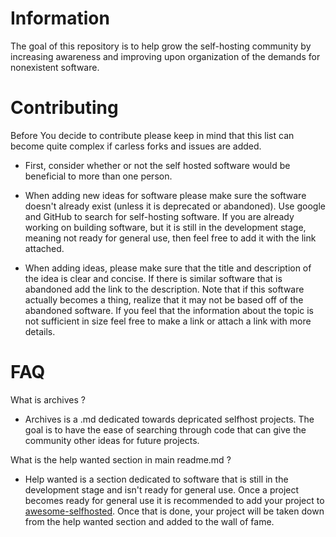 # Information

The goal of this repository is to help grow the self-hosting community by increasing awareness and improving upon organization of the demands for nonexistent software.


# Contributing

Before You decide to contribute please keep in mind that this list can become quite complex if carless forks and issues are added.

* First, consider whether or not the self hosted software would be beneficial to more than one person.

* When adding new ideas for software please make sure the software doesn't already exist (unless it is deprecated or abandoned). Use google and GitHub to search for self-hosting software. If you are already working on building software, but it is still in the development stage, meaning not ready for general use, then feel free to add it with the link attached.

* When adding ideas, please make sure that the title and description of the idea is clear and concise. If there is similar software that is abandoned add the link to the description. Note that if this software actually becomes a thing, realize that it may not be based off of the abandoned software. If you feel that the information about the topic is not sufficient in size feel free to make a link or attach a link with more details. 

# FAQ

What is archives ?

* Archives is a .md dedicated towards depricated selfhost projects. The goal is to have the ease of searching through code that can give the community other ideas for future projects.

What is the help wanted section in main readme.md ?

* Help wanted is a section dedicated to software that is still in the development stage and isn't ready for general use. Once a project becomes ready for general use it is recommended to add your project to [awesome-selfhosted](https://github.com/Kickball/awesome-selfhosted). Once that is done, your project will be taken down from the help wanted section and added to the wall of fame.
